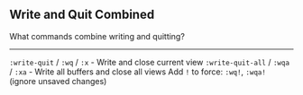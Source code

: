 ## Write and Quit Combined

What commands combine writing and quitting?

---

`:write-quit` / `:wq` / `:x` - Write and close current view
`:write-quit-all` / `:wqa` / `:xa` - Write all buffers and close all views
Add `!` to force: `:wq!`, `:wqa!` (ignore unsaved changes)

